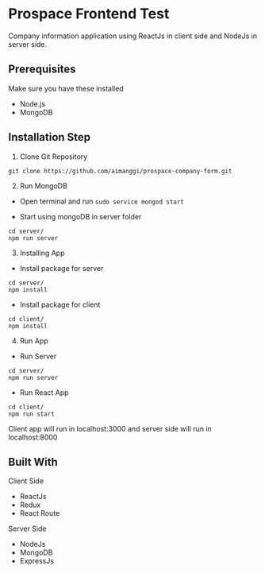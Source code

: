 # Prospace Frontend Test

Company information application using ReactJs in client side and NodeJs in server side.


## Prerequisites
Make sure you have these installed

- Node.js
- MongoDB

## Installation Step
1) Clone Git Repository

```
git clone https://github.com/aimanggi/prospace-company-form.git
```

2) Run MongoDB

- Open terminal and run `sudo service mongod start`

- Start using mongoDB in server folder
```
cd server/
npm run server
```



3) Installing App

- Install package for server
```
cd server/
npm install
```

- Install package for client
```
cd client/
npm install
```

4) Run App
- Run Server
```
cd server/
npm run server
```

- Run React App

```
cd client/
npm run start
```


Client app will run in localhost:3000 and server side will run in localhost:8000

## Built With
Client Side

- ReactJs
- Redux
- React Route


Server Side

- NodeJs
- MongoDB
- ExpressJs
